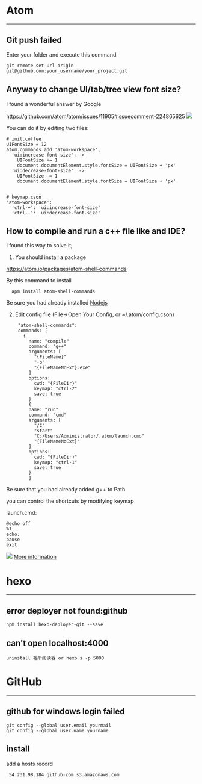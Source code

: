 # Atom
***
## Git push failed
Enter your folder and execute this command

    git remote set-url origin git@github.com:your_username/your_project.git
## Anyway to change UI/tab/tree view font size?
I found a wonderful answer by Google

https://github.com/atom/atom/issues/11905#issuecomment-224865625
![](http://p1.bpimg.com/567571/3453b41c7ece05d1.gif)

You can do it by editing two files:

    # init.coffee
    UIFontSize = 12
    atom.commands.add 'atom-workspace',
      'ui:increase-font-size': ->
        UIFontSize += 1
        document.documentElement.style.fontSize = UIFontSize + 'px'
      'ui:decrease-font-size': ->
        UIFontSize -= 1
        document.documentElement.style.fontSize = UIFontSize + 'px'


    # keymap.cson
    'atom-workspace':
      'ctrl-+': 'ui:increase-font-size'
      'ctrl--': 'ui:decrease-font-size'
## How to compile and run a c++ file like and IDE?
  I found this way to solve it;

  1. You should install a package

  https://atom.io/packages/atom-shell-commands

  By this command to install

      apm install atom-shell-commands
Be sure you had already installed <a href=https://nodejs.org/en/>Nodejs</a>


  2. Edit  config file (File->Open Your Config, or ~/.atom/config.cson)
 
          "atom-shell-commands":
          commands: [
            {
              name: "compile"
              command: "g++"
              arguments: [
                "{FileName}"
                "-o"
                "{FileNameNoExt}.exe"
              ]
              options:
                cwd: "{FileDir}"
                keymap: "ctrl-2"
                save: true
              }
              {
              name: "run"
              command: "cmd"
              arguments: [
                "/C"
                "start"
                "C:/Users/Administrator/.atom/launch.cmd"
                "{FileNameNoExt}"
              ]
              options:
                cwd: "{FileDir}"
                keymap: "ctrl-1"
                save: true
              }
              ]


Be sure that you had already added g++ to Path

you can control the shortcuts by modifying keymap

launch.cmd:

    @echo off
    %1
    echo.
    pause
    exit

![](http://i1.piimg.com/567571/7f1dc5968cd4cff2.jpg)
<a href=https://atom.io/packages/atom-shell-commands>More information</a>



# hexo
***
## error deployer not found:github
    npm install hexo-deployer-git --save

## can't open localhost:4000
    uninstall 福昕阅读器 or hexo s -p 5000

# GitHub
***
## github for windows login failed
    git config --global user.email yourmail
    git config --global user.name yourname
## install

add a hosts record

     54.231.98.184 github-com.s3.amazonaws.com
